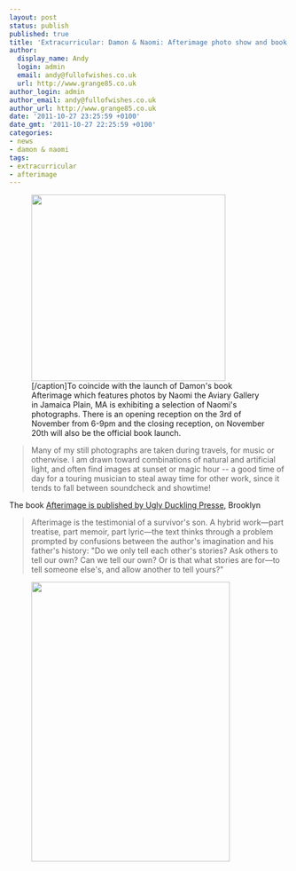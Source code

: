 ```yaml
---
layout: post
status: publish
published: true
title: 'Extracurricular: Damon & Naomi: Afterimage photo show and book launch'
author:
  display_name: Andy
  login: admin
  email: andy@fullofwishes.co.uk
  url: http://www.grange85.co.uk
author_login: admin
author_email: andy@fullofwishes.co.uk
author_url: http://www.grange85.co.uk
date: '2011-10-27 23:25:59 +0100'
date_gmt: '2011-10-27 22:25:59 +0100'
categories:
- news
- damon & naomi
tags:
- extracurricular
- afterimage
---
```

<p><figure class="caption alignright" width="350" caption="Naomi Yang - After Image"><img src="https://www.fullofwishes.co.uk/wp/wp-content/uploads/2011/10/NaomiYangPostcard-1.jpg" alt="" title="NaomiYang After Image" width="350" height="336" class="size-full wp-image-2246" /><figcaption class="caption-text">[/caption]To coincide with the launch of Damon's book Afterimage which features photos by Naomi the <span class="removed_link" title="http://aviarygallery.com/index.html">Aviary Gallery in Jamaica Plain, MA</span> is exhibiting a selection of Naomi's photographs. There is an opening reception on the 3rd of November from 6-9pm and the closing reception, on November 20th will also be the official book launch.</figcaption></figure>
<blockquote><p>Many of my still photographs are taken during travels, for music or otherwise. I am drawn toward combinations of natural and artificial light, and often find images at sunset or magic hour -- a good time of day for a touring musician to steal away time for other work, since it tends to fall between soundcheck and showtime!</p></blockquote>
<p>The book <a href="http://www.uglyducklingpresse.org/catalog/browse/item/?pubID=198">Afterimage is published by Ugly Duckling Presse</a>, Brooklyn</p>
<blockquote><p>Afterimage is the testimonial of a survivor's son. A hybrid work—part treatise, part memoir, part lyric—the text thinks through a problem prompted by confusions between the author's imagination and his father's history: "Do we only tell each other's stories? Ask others to tell our own? Can we tell our own? Or is that what stories are for—to tell someone else's, and allow another to tell yours?"</p></blockquote>
<p><figure class="caption aligncenter" width="358" caption="Afterimage by Damon Krukowski"><img alt="" src="https://media.fullofwishes.co.uk/ahfow/uploads/2011/09/afterimage_72dpi.jpg" title="Afterimage by Damon Krukowski" width="358" height="504" /><figcaption class="caption-text"></figcaption></figure>
